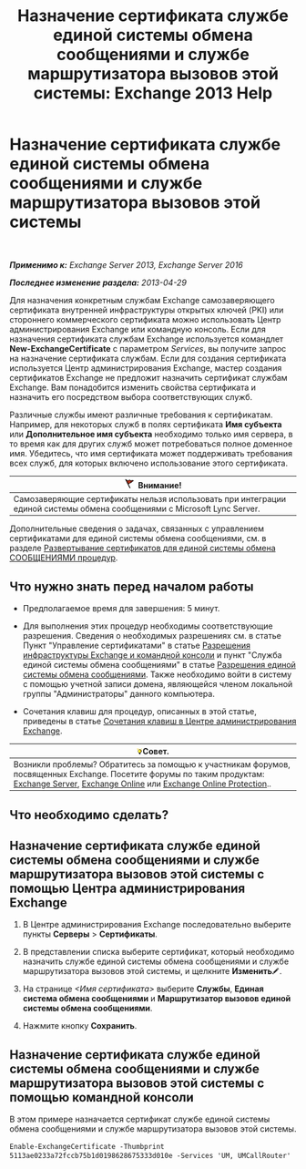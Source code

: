 ﻿---
title: 'Назначение сертификата службе единой системы обмена сообщениями и службе маршрутизатора вызовов этой системы: Exchange 2013 Help'
TOCTitle: Назначение сертификата службе единой системы обмена сообщениями и службе маршрутизатора вызовов этой системы
ms:assetid: 8a900e5f-9779-4213-92d7-ec157b15fbc5
ms:mtpsurl: https://technet.microsoft.com/ru-ru/library/Dn205140(v=EXCHG.150)
ms:contentKeyID: 54652126
ms.date: 04/30/2018
mtps_version: v=EXCHG.150
ms.translationtype: HT
---

# Назначение сертификата службе единой системы обмена сообщениями и службе маршрутизатора вызовов этой системы

 

_**Применимо к:** Exchange Server 2013, Exchange Server 2016_

_**Последнее изменение раздела:** 2013-04-29_

Для назначения конкретным службам Exchange самозаверяющего сертификата внутренней инфраструктуры открытых ключей (PKI) или стороннего коммерческого сертификата можно использовать Центр администрирования Exchange или командную консоль. Если для назначения сертификата службам Exchange используется командлет **New-ExchangeCertificate** с параметром *Services*, вы получите запрос на назначение сертификата службам. Если для создания сертификата используется Центр администрирования Exchange, мастер создания сертификатов Exchange не предложит назначить сертификат службам Exchange. Вам понадобится изменить свойства сертификата и назначить его посредством выбора соответствующих служб.

Различные службы имеют различные требования к сертификатам. Например, для некоторых служб в полях сертификата **Имя субъекта** или **Дополнительное имя субъекта** необходимо только имя сервера, в то время как для других служб может потребоваться полное доменное имя. Убедитесь, что имя сертификата может поддерживать требования всех служб, для которых включено использование этого сертификата.

<table>
<thead>
<tr class="header">
<th><img src="images/Dd876857.Caution(EXCHG.150).gif" title="Внимание!" alt="Внимание!" />Внимание!</th>
</tr>
</thead>
<tbody>
<tr class="odd">
<td>Самозаверяющие сертификаты нельзя использовать при интеграции единой системы обмена сообщениями с Microsoft Lync Server.</td>
</tr>
</tbody>
</table>


Дополнительные сведения о задачах, связанных с управлением сертификатами для единой системы обмена сообщениями, см. в разделе [Развертывание сертификатов для единой системы обмена СООБЩЕНИЯМИ процедур](deploying-certificates-for-um-procedures-exchange-2013-help.md).

## Что нужно знать перед началом работы

  - Предполагаемое время для завершения: 5 минут.

  - Для выполнения этих процедур необходимы соответствующие разрешения. Сведения о необходимых разрешениях см. в статье Пункт "Управление сертификатами" в статье [Разрешения инфраструктуры Exchange и командной консоли](exchange-and-shell-infrastructure-permissions-exchange-2013-help.md) и пункт "Служба единой системы обмена сообщениями" в статье [Разрешения единой системы обмена сообщениями](unified-messaging-permissions-exchange-2013-help.md). Также необходимо войти в систему с помощью учетной записи домена, являющейся членом локальной группы "Администраторы" данного компьютера.

  - Сочетания клавиш для процедур, описанных в этой статье, приведены в статье [Сочетания клавиш в Центре администрирования Exchange](keyboard-shortcuts-in-the-exchange-admin-center-exchange-online-protection-help.md).

<table>
<thead>
<tr class="header">
<th><img src="images/Bb124558.tip(EXCHG.150).gif" title="Совет" alt="Совет" />Совет.</th>
</tr>
</thead>
<tbody>
<tr class="odd">
<td>Возникли проблемы? Обратитесь за помощью к участникам форумов, посвященных Exchange. Посетите форумы по таким продуктам: <a href="https://go.microsoft.com/fwlink/p/?linkid=60612">Exchange Server</a>, <a href="https://go.microsoft.com/fwlink/p/?linkid=267542">Exchange Online</a> или <a href="https://go.microsoft.com/fwlink/p/?linkid=285351">Exchange Online Protection</a>..</td>
</tr>
</tbody>
</table>


## Что необходимо сделать?

## Назначение сертификата службе единой системы обмена сообщениями и службе маршрутизатора вызовов этой системы с помощью Центра администрирования Exchange

1.  В Центре администрирования Exchange последовательно выберите пункты **Серверы** \> **Сертификаты**.

2.  В представлении списка выберите сертификат, который необходимо назначить службе единой системы обмена сообщениями и службе маршрутизатора вызовов этой системы, и щелкните **Изменить**![Значок редактирования](images/Bb124582.6f53ccb2-1f13-4c02-bea0-30690e6ea71d(EXCHG.150).gif "Значок редактирования").

3.  На странице *\<Имя сертификата\>* выберите **Службы**, **Единая система обмена сообщениями** и **Маршрутизатор вызовов единой системы обмена сообщениями**.

4.  Нажмите кнопку **Сохранить**.

## Назначение сертификата службе единой системы обмена сообщениями и службе маршрутизатора вызовов этой системы с помощью командной консоли

В этом примере назначается сертификат службе единой системы обмена сообщениями и службе маршрутизатора вызовов этой системы.

    Enable-ExchangeCertificate -Thumbprint 5113ae0233a72fccb75b1d0198628675333d010e -Services 'UM, UMCallRouter'

